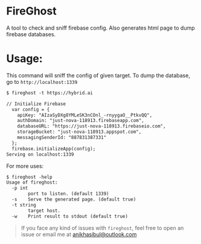 # FireGhost
A tool to check and sniff firebase config. Also generates html page to dump firebase databases.

# Usage:

This command will sniff the config of given target.
To dump the database, go to `http://localhost:1339`
```txt
$ fireghost -t https://hybrid.ai

// Initialize Firebase
  var config = {
    apiKey: "AIzaSyDXg8YMLeSK3nCOnl_-rnyygaO__PtkvQQ",
    authDomain: "just-nova-118913.firebaseapp.com",
    databaseURL: "https://just-nova-118913.firebaseio.com",
    storageBucket: "just-nova-118913.appspot.com",
    messagingSenderId: "887831387331"
  };
  firebase.initializeApp(config);
Serving on localhost:1339
```


For more uses:

```txt
$ fireghost -help
Usage of fireghost:
  -p int
        port to listen. (default 1339)
  -s    Serve the generated page. (default true)
  -t string
        target host.
  -w    Print result to stdout (default true)
```

> If you face any kind of issues with `fireghost`, feel free to open an issue or email me at anikhasibul@outlook.com
